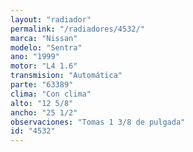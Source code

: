 ```yaml
---
layout: "radiador"
permalink: "/radiadores/4532/"
marca: "Nissan"
modelo: "Sentra"
ano: "1999"
motor: "L4 1.6"
transmision: "Automática"
parte: "63389"
clima: "Con clima"
alto: "12 5/8"
ancho: "25 1/2"
observaciones: "Tomas 1 3/8 de pulgada"
id: "4532"
---
```


